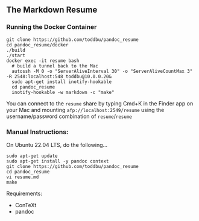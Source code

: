 ## The Markdown Resume

### Running the Docker Container

```
git clone https://github.com/toddbu/pandoc_resume
cd pandoc_resume/docker
./build
./start
docker exec -it resume bash
  # build a tunnel back to the Mac
  autossh -M 0 -o "ServerAliveInterval 30" -o "ServerAliveCountMax 3" -R 2548:localhost:548 toddbu@10.0.0.20&
  sudo apt-get install inotify-hookable
  cd pandoc_resume
  inotify-hookable -w markdown -c "make"
```

You can connect to the `resume` share by typing Cmd+K in the Finder app on your Mac and mounting `afp://localhost:2549/resume` using the username/password combination of `resume`/`resume`

### Manual Instructions:

On Ubuntu 22.04 LTS, do the following...

```
sudo apt-get update
sudo apt-get install -y pandoc context
git clone https://github.com/toddbu/pandoc_resume
cd pandoc_resume
vi resume.md
make
```

Requirements:

 * ConTeXt
 * pandoc
